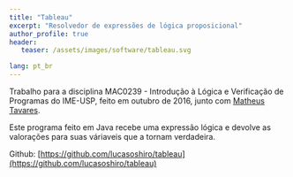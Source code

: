```yaml
---
title: "Tableau"
excerpt: "Resolvedor de expressões de lógica proposicional"
author_profile: true
header:
   teaser: /assets/images/software/tableau.svg

lang: pt_br
---
```


Trabalho para a disciplina MAC0239 - Introdução à Lógica e Verificação de
Programas do IME-USP, feito em outubro de 2016, junto com 
[Matheus Tavares](https://matheustavares.gitlab.io/).

Este programa feito em Java recebe uma expressão lógica e devolve as valorações
para suas váriaveis que a tornam verdadeira.

Github: [https://github.com/lucasoshiro/tableau](https://github.com/lucasoshiro/tableau)


